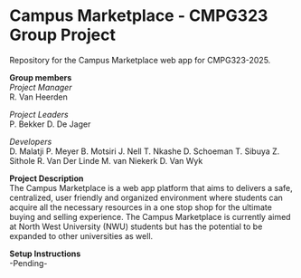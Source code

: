 # Campus Marketplace - CMPG323 Group Project
Repository for the Campus Marketplace web app for CMPG323-2025.

**Group members**  
*Project Manager*  
R. Van Heerden

*Project Leaders*  
P. Bekker
D. De Jager

*Developers*  
D. Malatji
P. Meyer
B. Motsiri
J. Nell
T. Nkashe
D. Schoeman
T. Sibuya
Z. Sithole
R. Van Der Linde
M. van Niekerk
D. Van Wyk


**Project Description**  
The Campus Marketplace is a web app platform that aims to delivers a safe, centralized, user friendly and organized environment where students can acquire all the necessary resources in a one stop shop for the ultimate buying and selling experience. The Campus Marketplace is currently aimed at North West University (NWU) students but has the potential to be expanded to other universities as well.


**Setup Instructions**  
-Pending-
